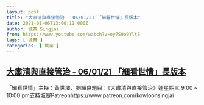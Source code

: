 ```yaml
---
layout: post
title: "大肅清與直接管治 - 06/01/21 「細看世情」長版本"
date: 2021-01-06T13:00:11.000Z
author: 城寨 Singjai
from: https://www.youtube.com/watch?v=oy7S9o9YltE
tags: [ 城寨 ]
categories: [ 城寨 ]
---
```

<!--1609938011000-->
[大肅清與直接管治 - 06/01/21 「細看世情」長版本](https://www.youtube.com/watch?v=oy7S9o9YltE)
------

<div>
「細看世情」主持：黃世澤、劉細良題目：《大肅清與直接管治》逢星期三 9:00 ~ 10:00 pm支持城寨Patreonhttps://www.patreon.com/kowloonsingjai
</div>
